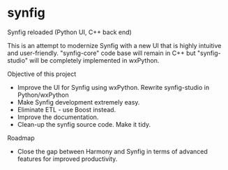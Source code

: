 # synfig
Synfig reloaded (Python UI, C++ back end)

This is an attempt to modernize Synfig with a new UI that is highly intuitive and user-friendly.
"synfig-core" code base will remain in C++ but "synfig-studio" will be completely implemented in wxPython.

Objective of this project
- Improve the UI for Synfig using wxPython. Rewrite synfig-studio in Python/wxPython
- Make Synfig development extremely easy.
- Eliminate ETL - use Boost instead.
- Improve the documentation.
- Clean-up the synfig source code. Make it tidy.

Roadmap
- Close the gap between Harmony and Synfig in terms of advanced features for improved productivity.

